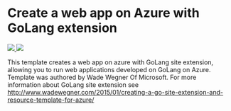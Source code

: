 # Create a web app on Azure with GoLang extension

<a href="https://portal.azure.cn/#create/Microsoft.Template/uri/https%3A%2F%2Fraw.githubusercontent.com%2FAzure%2Fazure-quickstart-templates%2Fmaster%2F101-webapp-with-golang%2Fazuredeploy.json" target="_blank">
    <img src="http://azuredeploy.net/deploybutton.png"/>
</a>
<a href="http://armviz.io/#/?load=https%3A%2F%2Fraw.githubusercontent.com%2FAzure%2Fazure-quickstart-templates%2Fmaster%2F101-webapp-with-golang%2Fazuredeploy.json" target="_blank">
    <img src="http://armviz.io/visualizebutton.png"/>
</a>

This template creates a web app on azure with GoLang site extension, allowing you to run web applications developed on GoLang on Azure. Template was authored by Wade Wegner Of Microsoft. For more information about GoLang site extension see http://www.wadewegner.com/2015/01/creating-a-go-site-extension-and-resource-template-for-azure/
